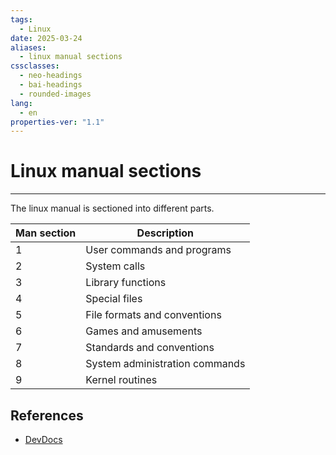 ```yaml
---
tags:
  - Linux
date: 2025-03-24
aliases:
  - linux manual sections
cssclasses:
  - neo-headings
  - bai-headings
  - rounded-images
lang:
  - en
properties-ver: "1.1"
---
```

# Linux manual sections

***
The linux manual is sectioned into different parts.

| Man section | Description |
| ----------- | ----------- |
| 1           | User commands and programs |
| 2           | System calls |
| 3           | Library functions |
| 4           | Special files |
| 5           | File formats and conventions |
| 6           | Games and amusements |
| 7           | Standards and conventions |
| 8           | System administration commands |
| 9           | Kernel routines |

## References
- [DevDocs](https://devdocs.io/man/man1/man.1)